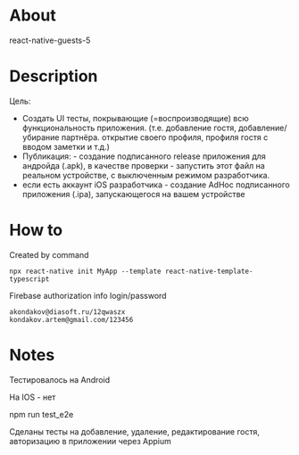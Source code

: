 # About

react-native-guests-5

# Description

Цель:  
- Создать UI тесты, покрывающие (=воспроизводящие) всю функциональность приложения. (т.е. добавление гостя, добавление/убирание партнёра. открытие своего профиля, профиля гостя с вводом заметки и т.д.) 
- Публикация: - создание подписанного release приложения для андройда (.apk), в качестве проверки - запустить этот файл на реальном устройстве, с выключенным режимом разработчика. 
- если есть аккаунт iOS разработчика - создание AdHoc подписанного приложения (.ipa), запускающегося на вашем устройстве

# How to

Created by command

    npx react-native init MyApp --template react-native-template-typescript

Firebase authorization info
    login/password

    akondakov@diasoft.ru/12qwaszx
    kondakov.artem@gmail.com/123456

# Notes

Теcтировалось на Android

На IOS - нет

npm run test_e2e

Сделаны тесты на добавление, удаление, редактирование гостя, авторизацию в приложении через Appium
